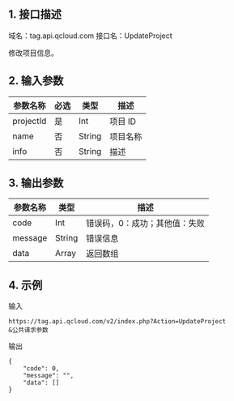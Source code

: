 ## 1. 接口描述

域名：tag.api.qcloud.com 
接口名：UpdateProject

修改项目信息。

## 2. 输入参数

|参数名称|	必选|	类型|	描述|
|-----|-----|----|-----|
|projectId|	是|	Int	|项目 ID|
|name|	否	|String	|项目名称|
|info|	否|	String|	描述|

## 3. 输出参数

|参数名称| 类型| 描述 |
|-----|------|-------|
|code| Int |错误码，0：成功；其他值：失败 |
|message |String |错误信息 |
|data |Array| 返回数组|

## 4. 示例
输入
```
https://tag.api.qcloud.com/v2/index.php?Action=UpdateProject 
&公共请求参数
```

输出
```
{
    "code": 0,
    "message": "",
    "data": []
}
```
